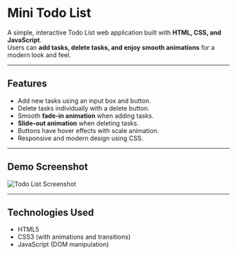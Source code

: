 # Mini Todo List

A simple, interactive Todo List web application built with **HTML, CSS, and JavaScript**.  
Users can **add tasks, delete tasks, and enjoy smooth animations** for a modern look and feel.

---

## **Features**

- Add new tasks using an input box and button.
- Delete tasks individually with a delete button.
- Smooth **fade-in animation** when adding tasks.
- **Slide-out animation** when deleting tasks.
- Buttons have hover effects with scale animation.
- Responsive and modern design using CSS.

---

## **Demo Screenshot**

![Todo List Screenshot]() <!-- optional, you can add a screenshot -->

---

## **Technologies Used**

- HTML5
- CSS3 (with animations and transitions)
- JavaScript (DOM manipulation)

